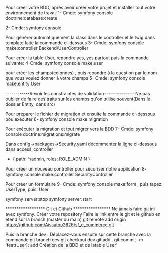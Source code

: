 Pour créer votre BDD, après avoir créer votre projet et installer tout votre environnement de travail
1- Cmde: symfony console doctrine:database:create

2- Cmde: symfony console

Pour générer automatiquement la class dans le controller et le twig dans template faite la commande ci-dessous
3- Cmde: symfony console make:controller Backend\UserController

 Pour créer la table User, repondre yes, yes partout puis la commande suivante:
4-Cmde: symfony console make:user 

pour créer les champs(colonnes) , puis repondre à la question par le nom que vous voulez donner à votre champs
5- Cmde: symfony console make:entity User

------------Revoir les constraintes de validation---------------
Ne pas oublier de faire des traits sur les champs qu'on utilise souvent(Dans le dossier Entity, dans src)

Pour préparer le fichier de migration et ensuite la commande ci-dessous pou exécuter
6- symfony console make:migration

Pour exécuter la migration et tout migrer vers la BDD
7- Cmde: symfony console doctrine:migrations:migrate

Dans config->packages->Security.yaml décommenter la ligne ci-dessous dans access_controller
 - { path: ^/admin, roles: ROLE_ADMIN } 

Pour créer un nouveau controller pour sécuriser notre application
8- symfony console make:controller SecurityController

Pour créer un formulaire
9- Cmde: symfony console make:form , puis tapez: UserType, puis: User

symfony server:stop
symfony server:start




******************  Git et Github  *****************
Ne jamais faire git ini avec symfony.
Créer votre repository
Faire le link entre le git et le github en étend sur la branch (master ou main)
git remote add origin https://github.com/Aissatou2626/sf_e_commerce.git

Puis la branche dev . Déplacez-vous ensuite sur cette branche avec la commande
git branch dev
git checkout dev
git add .
git commit -m 'feat(User): add Création de la BDD et de latable User'